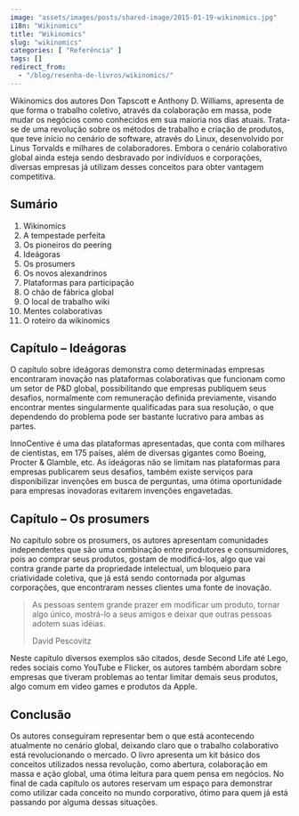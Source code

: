 ```yaml
---
image: "assets/images/posts/shared-image/2015-01-19-wikinomics.jpg"
i18n: "Wikinomics"
title: "Wikinomics"
slug: "wikinomics"
categories: [ "Referência" ]
tags: []
redirect_from:
  - "/blog/resenha-de-livros/wikinomics/"
---
```

Wikinomics dos autores Don Tapscott e Anthony D. Williams, apresenta de que forma o trabalho coletivo, através da colaboração em massa, pode mudar os negócios como conhecidos em sua maioria nos dias atuais. Trata-se de uma revolução sobre os métodos de trabalho e criação de produtos, que teve início no cenário de software, através do Linux, desenvolvido por Linus Torvalds e milhares de colaboradores. Embora o cenário colaborativo global ainda esteja sendo desbravado por indivíduos e corporações, diversas empresas já utilizam desses conceitos para obter vantagem competitiva.

## Sumário

1. Wikinomics
2. A tempestade perfeita
3. Os pioneiros do peering
4. Ideágoras
5. Os prosumers
6. Os novos alexandrinos
7. Plataformas para participação
8. O chão de fábrica global
9. O local de trabalho wiki
10. Mentes colaborativas
11. O roteiro da wikinomics

## Capítulo – Ideágoras

O capítulo sobre ideágoras demonstra como determinadas empresas encontraram inovação nas plataformas colaborativas que funcionam como um setor de P&D global, possibilitando que empresas publiquem seus desafios, normalmente com remuneração definida previamente, visando encontrar mentes singularmente qualificadas para sua resolução, o que dependendo do problema pode ser bastante lucrativo para ambas as partes.

InnoCentive é uma das plataformas apresentadas, que conta com milhares de cientistas, em 175 países, além de diversas gigantes como Boeing, Procter & Glamble, etc. As ideágoras não se limitam nas plataformas para empresas publicarem seus desafios, também existe serviços para disponibilizar invenções em busca de perguntas, uma ótima oportunidade para empresas inovadoras evitarem invenções engavetadas.

## Capítulo – Os prosumers

No capítulo sobre os prosumers, os autores apresentam comunidades independentes que são uma combinação entre produtores e consumidores, pois ao comprar seus produtos, gostam de modificá-los, algo que vai contra grande parte da propriedade intelectual, um bloqueio para criatividade coletiva, que já está sendo contornada por algumas corporações, que encontraram nesses clientes uma fonte de inovação.

<blockquote class="blockquote">
  <p class="mb-2 text-right">As pessoas sentem grande prazer em modificar um produto, tornar algo único, mostrá-lo a seus amigos e deixar que outras pessoas adotem suas idéias.</p>
  <p class="blockquote-footer text-right">David Pescovitz</p>
</blockquote>

Neste capítulo diversos exemplos são citados, desde Second Life até Lego, redes sociais como YouTube e Flicker, os autores também abordam sobre empresas que tiveram problemas ao tentar limitar demais seus produtos, algo comum em video games e produtos da Apple.

## Conclusão

Os autores conseguiram representar bem o que está acontecendo atualmente no cenário global, deixando claro que o trabalho colaborativo está revolucionando o mercado. O livro apresenta um kit básico dos conceitos utilizados nessa revolução, como abertura, colaboração em massa e ação global, uma ótima leitura para quem pensa em negócios. No final de cada capítulo os autores reservam um espaço para demonstrar como utilizar cada conceito no mundo corporativo, ótimo para quem já está passando por alguma dessas situações.